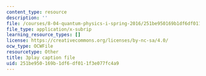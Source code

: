 ```yaml
---
content_type: resource
description: ''
file: /courses/8-04-quantum-physics-i-spring-2016/251be950169b1df6df011f3e077fc4a9_e0C1Bkcjrdc.srt
file_type: application/x-subrip
learning_resource_types: []
license: https://creativecommons.org/licenses/by-nc-sa/4.0/
ocw_type: OCWFile
resourcetype: Other
title: 3play caption file
uid: 251be950-169b-1df6-df01-1f3e077fc4a9
---
```

